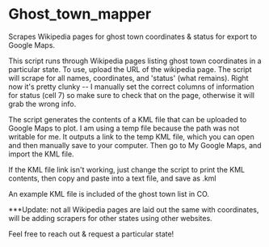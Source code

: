 # Ghost_town_mapper
 Scrapes Wikipedia pages for ghost town coordinates & status for export to Google Maps.

This script runs through Wikipedia pages listing ghost town coordinates in a particular state. To use, upload the URL of the wikipedia page. The script will scrape for all names, coordinates, and 'status' (what remains). Right now it's pretty clunky -- I manually set the correct columns of information for status (cell 7) so make sure to check that on the page, otherwise it will grab the wrong info.

The script generates the contents of a KML file that can be uploaded to Google Maps to plot. I am using a temp file because the path was not writable for me. It outputs a link to the temp KML file, which you can open and then manually save to your computer. Then go to My Google Maps, and import the KML file.

If the KML file link isn't working, just change the script to print the KML contents, then copy and paste into a text file, and save as .kml

An example KML file is included of the ghost town list in CO.

***Update: not all Wikipedia pages are laid out the same with coordinates, will be adding scrapers for other states using other websites.

Feel free to reach out & request a particular state!